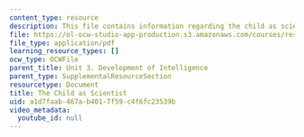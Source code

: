 ```yaml
---
content_type: resource
description: This file contains information regarding the child as scientist.
file: https://ol-ocw-studio-app-production.s3.amazonaws.com/courses/res-9-003-brains-minds-and-machines-summer-course-summer-2015/a1d7faab467ab4017f59c4f6fc23539b_MITRES_9_003SUM15_Lec3-5.pdf
file_type: application/pdf
learning_resource_types: []
ocw_type: OCWFile
parent_title: Unit 3. Development of Intelligence
parent_type: SupplementalResourceSection
resourcetype: Document
title: The Child as Scientist
uid: a1d7faab-467a-b401-7f59-c4f6fc23539b
video_metadata:
  youtube_id: null
---
```

